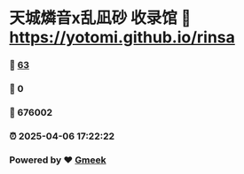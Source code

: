 # 天城燐音x乱凪砂 收录馆 :link: https://yotomi.github.io/rinsa 
### :page_facing_up: [63](https://yotomi.github.io/rinsa/tag.html) 
### :speech_balloon: 0 
### :hibiscus: 676002 
### :alarm_clock: 2025-04-06 17:22:22 
### Powered by :heart: [Gmeek](https://github.com/Meekdai/Gmeek)
